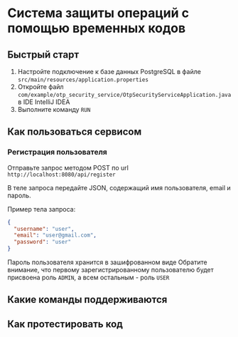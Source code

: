 # Система защиты операций с помощью временных кодов

## Быстрый старт

1. Настройте подключение к базе данных PostgreSQL в файле `src/main/resources/application.properties`
2. Откройте файл `com/example/otp_security_service/OtpSecurityServiceApplication.java` в IDE IntelliJ IDEA
3. Выполните команду `RUN`

## Как пользоваться сервисом

### Регистрация пользователя

Отправьте запрос методом POST по url `http://localhost:8080/api/register`

В теле запроса передайте JSON, содержащий имя пользователя, email и пароль.

Пример тела запроса:

```json
{
  "username": "user",
  "email": "user@gmail.com",
  "password": "user"
}
```
Пароль пользователя хранится в зашифрованном виде
Обратите внимание, что первому зарегистрированному пользователю будет присвоена роль `ADMIN`, а всем остальным - роль `USER`

## Какие команды поддерживаются

## Как протестировать код